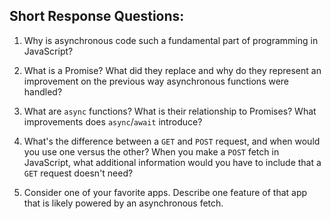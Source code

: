 ## Short Response Questions:

1. Why is asynchronous code such a fundamental part of programming in JavaScript?

2. What is a Promise? What did they replace and why do they represent an improvement on the previous way asynchronous functions were handled?

3. What are `async` functions? What is their relationship to Promises? What improvements does `async`/`await` introduce?

4. What's the difference between a `GET` and `POST` request, and when would you use one versus the other? When you make a `POST` fetch in JavaScript, what additional information would you have to include that a `GET` request doesn't need?

5. Consider one of your favorite apps. Describe one feature of that app that is likely powered by an asynchronous fetch.
